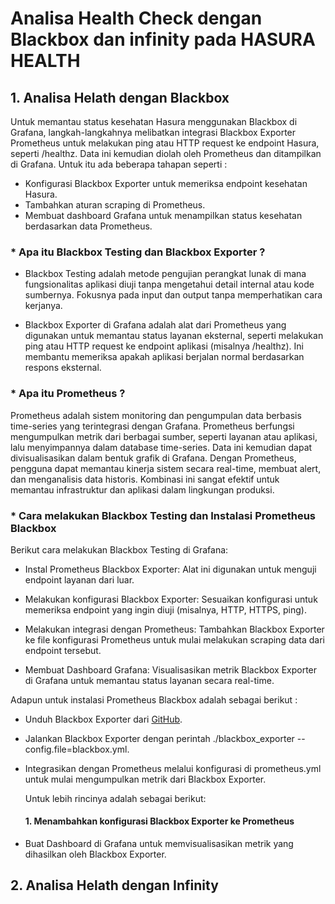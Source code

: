# Analisa Health Check dengan Blackbox dan infinity pada HASURA HEALTH


## 1. Analisa Helath dengan Blackbox

Untuk memantau status kesehatan Hasura menggunakan Blackbox di Grafana, langkah-langkahnya melibatkan integrasi Blackbox Exporter Prometheus untuk melakukan ping atau HTTP request ke endpoint Hasura, seperti /healthz. Data ini kemudian diolah oleh Prometheus dan ditampilkan di Grafana. Untuk itu ada beberapa tahapan seperti :

* Konfigurasi Blackbox Exporter untuk memeriksa endpoint kesehatan Hasura.
* Tambahkan aturan scraping di Prometheus.
* Membuat dashboard Grafana untuk menampilkan status kesehatan berdasarkan data Prometheus.


### * Apa itu Blackbox Testing dan Blackbox Exporter ?

* Blackbox Testing adalah metode pengujian perangkat lunak di mana fungsionalitas aplikasi diuji tanpa mengetahui detail internal atau kode sumbernya. Fokusnya pada input    dan output tanpa memperhatikan cara kerjanya.

* Blackbox Exporter di Grafana adalah alat dari Prometheus yang digunakan untuk memantau status layanan eksternal, seperti melakukan ping atau HTTP request ke endpoint       aplikasi (misalnya /healthz). Ini membantu memeriksa apakah aplikasi berjalan normal berdasarkan respons eksternal.

### * Apa itu Prometheus ?

Prometheus adalah sistem monitoring dan pengumpulan data berbasis time-series yang terintegrasi dengan Grafana. Prometheus berfungsi mengumpulkan metrik dari berbagai sumber, seperti layanan atau aplikasi, lalu menyimpannya dalam database time-series. Data ini kemudian dapat divisualisasikan dalam bentuk grafik di Grafana. Dengan Prometheus, pengguna dapat memantau kinerja sistem secara real-time, membuat alert, dan menganalisis data historis. Kombinasi ini sangat efektif untuk memantau infrastruktur dan aplikasi dalam lingkungan produksi.

### * Cara melakukan Blackbox Testing dan Instalasi Prometheus Blackbox

Berikut cara melakukan Blackbox Testing di Grafana:

* Instal Prometheus Blackbox Exporter: Alat ini digunakan untuk menguji endpoint layanan dari luar.

* Melakukan konfigurasi Blackbox Exporter: Sesuaikan konfigurasi untuk memeriksa endpoint yang ingin diuji (misalnya, HTTP, HTTPS, ping).

* Melakukan integrasi dengan Prometheus: Tambahkan Blackbox Exporter ke file konfigurasi Prometheus untuk mulai melakukan scraping data dari endpoint tersebut.

* Membuat Dashboard Grafana: Visualisasikan metrik Blackbox Exporter di Grafana untuk memantau status layanan secara real-time.


Adapun untuk instalasi Prometheus Blackbox adalah sebagai berikut :

* Unduh Blackbox Exporter dari [GitHub](https://github.com/prometheus/blackbox_exporter/releases).
  
* Jalankan Blackbox Exporter dengan perintah ./blackbox_exporter --config.file=blackbox.yml.
  
* Integrasikan dengan Prometheus melalui konfigurasi di prometheus.yml untuk mulai mengumpulkan metrik dari Blackbox Exporter.

  Untuk lebih rincinya adalah sebagai berikut:

  #### 1. Menambahkan konfigurasi Blackbox Exporter ke Prometheus 

        
      
  
  
* Buat Dashboard di Grafana untuk memvisualisasikan metrik yang dihasilkan oleh Blackbox Exporter.



## 2. Analisa Helath dengan Infinity
